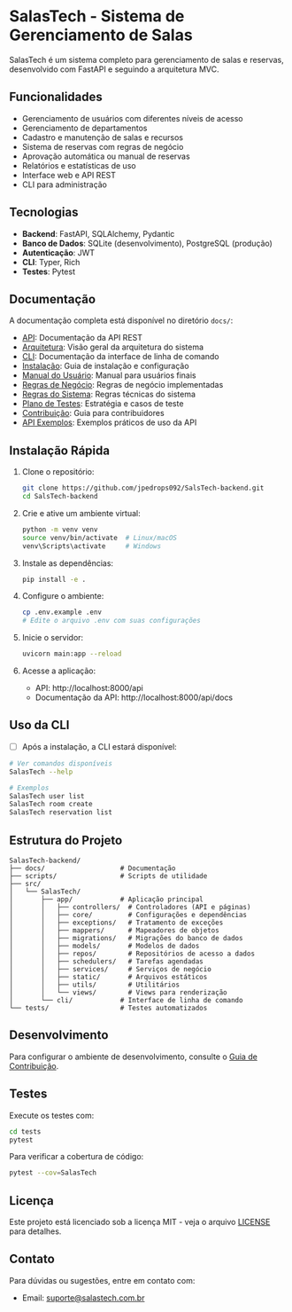# SalasTech - Sistema de Gerenciamento de Salas

SalasTech é um sistema completo para gerenciamento de salas e reservas, desenvolvido com FastAPI e seguindo a arquitetura MVC.

## Funcionalidades

- Gerenciamento de usuários com diferentes níveis de acesso
- Gerenciamento de departamentos
- Cadastro e manutenção de salas e recursos
- Sistema de reservas com regras de negócio
- Aprovação automática ou manual de reservas
- Relatórios e estatísticas de uso
- Interface web e API REST
- CLI para administração

## Tecnologias

- **Backend**: FastAPI, SQLAlchemy, Pydantic
- **Banco de Dados**: SQLite (desenvolvimento), PostgreSQL (produção)
- **Autenticação**: JWT
- **CLI**: Typer, Rich
- **Testes**: Pytest

## Documentação

A documentação completa está disponível no diretório `docs/`:

- [API](docs/API.md): Documentação da API REST
- [Arquitetura](docs/Arquitetura.md): Visão geral da arquitetura do sistema
- [CLI](docs/CLI.md): Documentação da interface de linha de comando
- [Instalação](docs/Instalacao.md): Guia de instalação e configuração
- [Manual do Usuário](docs/ManualUsuario.md): Manual para usuários finais
- [Regras de Negócio](docs/RegraNegocio.md): Regras de negócio implementadas
- [Regras do Sistema](docs/RegrasDeSistema.md): Regras técnicas do sistema
- [Plano de Testes](docs/plano_de_testes.md): Estratégia e casos de teste
- [Contribuição](docs/Contribuicao.md): Guia para contribuidores
- [API Exemplos](docs/API_Exemplos.md): Exemplos práticos de uso da API

## Instalação Rápida

1. Clone o repositório:

   ```bash
   git clone https://github.com/jpedrops092/SalsTech-backend.git
   cd SalsTech-backend
   ```
2. Crie e ative um ambiente virtual:

   ```bash
   python -m venv venv
   source venv/bin/activate  # Linux/macOS
   venv\Scripts\activate     # Windows
   ```
3. Instale as dependências:

   ```bash
   pip install -e .
   ```
4. Configure o ambiente:

   ```bash
   cp .env.example .env
   # Edite o arquivo .env com suas configurações
   ```
5. Inicie o servidor:

   ```bash
   uvicorn main:app --reload
   ```
6. Acesse a aplicação:

   - API: http://localhost:8000/api
   - Documentação da API: http://localhost:8000/api/docs

## Uso da CLI

* [ ] Após a instalação, a CLI estará disponível:

```bash
# Ver comandos disponíveis
SalasTech --help

# Exemplos
SalasTech user list
SalasTech room create
SalasTech reservation list
```

## Estrutura do Projeto

```
SalasTech-backend/
├── docs/                   # Documentação
├── scripts/                # Scripts de utilidade
├── src/
│   └── SalasTech/
│       ├── app/            # Aplicação principal
│       │   ├── controllers/  # Controladores (API e páginas)
│       │   ├── core/         # Configurações e dependências
│       │   ├── exceptions/   # Tratamento de exceções
│       │   ├── mappers/      # Mapeadores de objetos
│       │   ├── migrations/   # Migrações do banco de dados
│       │   ├── models/       # Modelos de dados
│       │   ├── repos/        # Repositórios de acesso a dados
│       │   ├── schedulers/   # Tarefas agendadas
│       │   ├── services/     # Serviços de negócio
│       │   ├── static/       # Arquivos estáticos
│       │   ├── utils/        # Utilitários
│       │   └── views/        # Views para renderização
│       └── cli/            # Interface de linha de comando
└── tests/                  # Testes automatizados
```

## Desenvolvimento

Para configurar o ambiente de desenvolvimento, consulte o [Guia de Contribuição](docs/Contribuicao.md).

## Testes

Execute os testes com:

```bash
cd tests
pytest
```

Para verificar a cobertura de código:

```bash
pytest --cov=SalasTech
```

## Licença

Este projeto está licenciado sob a licença MIT - veja o arquivo [LICENSE](LICENSE) para detalhes.

## Contato

Para dúvidas ou sugestões, entre em contato com:

- Email: suporte@salastech.com.br
